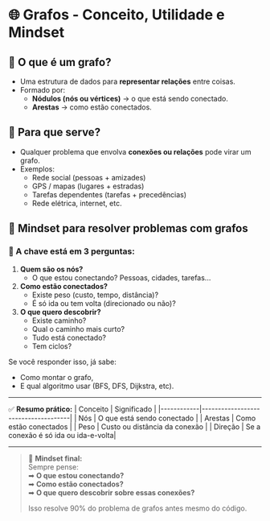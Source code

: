 # 🌐 Grafos - Conceito, Utilidade e Mindset

## 🚀 O que é um grafo?
- Uma estrutura de dados para **representar relações** entre coisas.
- Formado por:
  - **Nódulos (nós ou vértices)** → o que está sendo conectado.
  - **Arestas** → como estão conectados.

## 🎯 Para que serve?
- Qualquer problema que envolva **conexões ou relações** pode virar um grafo.
- Exemplos:
  - Rede social (pessoas + amizades)
  - GPS / mapas (lugares + estradas)
  - Tarefas dependentes (tarefas + precedências)
  - Rede elétrica, internet, etc.

## 🧠 Mindset para resolver problemas com grafos
### 🔑 A chave está em 3 perguntas:
1. **Quem são os nós?**
   - O que estou conectando? Pessoas, cidades, tarefas...  
2. **Como estão conectados?**
   - Existe peso (custo, tempo, distância)?
   - É só ida ou tem volta (direcionado ou não)?
3. **O que quero descobrir?**
   - Existe caminho?
   - Qual o caminho mais curto?
   - Tudo está conectado?
   - Tem ciclos?

Se você responder isso, já sabe:
- Como montar o grafo,
- E qual algoritmo usar (BFS, DFS, Dijkstra, etc).

---

✅ **Resumo prático:**
| Conceito   | Significado                          |
|------------|-------------------------------------|
| Nós        | O que está sendo conectado          |
| Arestas    | Como estão conectados               |
| Peso       | Custo ou distância da conexão       |
| Direção    | Se a conexão é só ida ou ida-e-volta|

---

> 🎯 **Mindset final:**  
> Sempre pense:  
> ➡ **O que estou conectando?**  
> ➡ **Como estão conectados?**  
> ➡ **O que quero descobrir sobre essas conexões?**  
>  
> Isso resolve 90% do problema de grafos antes mesmo do código.
